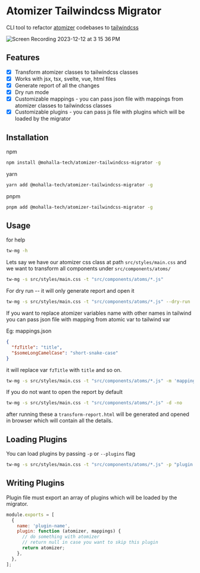 # Atomizer Tailwindcss Migrator

CLI tool to refactor [atomizer](https://acss.io/) codebases to [tailwindcss](https://tailwindcss.com/)

![Screen Recording 2023-12-12 at 3 15 36 PM](https://github.com/ShareChat/atomizer-tailwindcss-migrator/assets/141409866/c1af2ba5-5734-48e5-b6a4-780504be10cd)


## Features

- [x] Transform atomizer classes to tailwindcss classes
- [x] Works with jsx, tsx, svelte, vue, html files
- [x] Generate report of all the changes
- [x] Dry run mode
- [x] Customizable mappings - you can pass json file with mappings from atomizer classes to tailwindcss classes
- [x] Customizable plugins - you can pass js file with plugins which will be loaded by the migrator

## Installation

npm

```bash
npm install @mohalla-tech/atomizer-tailwindcss-migrator -g
```

yarn

```bash
yarn add @mohalla-tech/atomizer-tailwindcss-migrator -g
```

pnpm

```bash
pnpm add @mohalla-tech/atomizer-tailwindcss-migrator -g
```

## Usage

for help

```bash
tw-mg -h
```

Lets say we have our atomizer css class at path `src/styles/main.css` and we want to transform all components under `src/components/atoms/`

```bash
tw-mg -s src/styles/main.css -t "src/components/atoms/*.js"
```

For dry run -- it will only generate report and open it

```bash
tw-mg -s src/styles/main.css -t "src/components/atoms/*.js" --dry-run
```

If you want to replace atomizer variables name with other names in tailwind you can pass json file with mapping from atomic var to tailwind var

Eg: mappings.json

```json
{
  "fzTitle": "title",
  "$someLongCamelCase": "short-snake-case"
}
```

it will replace var `fzTitle` with `title` and so on.

```bash
tw-mg -s src/styles/main.css -t "src/components/atoms/*.js" -m 'mappings.json' -d
```

If you do not want to open the report by default

```bash
tw-mg -s src/styles/main.css -t "src/components/atoms/*.js" -d -no
```

after running these a `transform-report.html` will be generated and opened in browser which will contain all the details.

## Loading Plugins

You can load plugins by passing `-p` or `--plugins` flag

```bash
tw-mg -s src/styles/main.css -t "src/components/atoms/*.js" -p "plugin.js"
```

## Writing Plugins

Plugin file must export an array of plugins which will be loaded by the migrator.

```js
module.exports = [
  {
    name: 'plugin-name',
    plugin: function (atomizer, mappings) {
      // do something with atomizer
      // return null in case you want to skip this plugin
      return atomizer;
    },
  },
];
```
